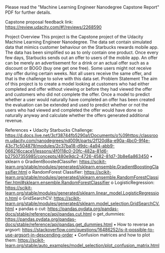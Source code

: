 Please read the "Machine Learning Engineer Nanodegree Capstone Report" PDF for further details.

Capstone proposal feedback link: https://review.udacity.com/#!/reviews/2268590


Project Overview
This project is the Capstone project of the Udacity Machine Learning Engineer Nanodegree. The data set contain simulated data that mimics customer behaviour on the Starbucks rewards mobile app. The data has been simplified so as to only contain one product. Once every few days, Starbucks sends out an offer to users of the mobile app. An offer can be merely an advertisement for a drink or an actual offer such as a discount or BOGO (buy one get one free). Some users might not receive any offer during certain weeks. Not all users receive the same offer, and that is the challenge to solve with this data set.
Problem Statement
The aim of this project is to create a model looking at customers who had either completed and offer without viewing or before they had viewed the offer and customers who did not complete the offer.
Once a model to predict whether a user would naturally have completed an offer has been created the evaluation can be extended and used to predict whether or not the users who had viewed and completed the offer would have done so naturally anyway and calculate whether the offers generated additional revenue.

References
•	Udacity Starbucks Challenge: https://d.docs.live.net/3cf38744fb5290a1/Documents/o%09https:/classroom.udacity.com/nanodegrees/nd009t/parts/2f120d8a-e90a-4bc0-9f4e-43c71c504879/modules/2c37ba18-d9dc-4a94-abb9-066216ccace1/lessons/4f0118c0-20fc-482a-81d6-b27507355985/concepts/480e9dc2-4726-4582-81d7-3b8e6a863450
•	sklearn
o	GradientBoostedClassifer: https://scikit-learn.org/stable/modules/generated/sklearn.ensemble.GradientBoostingClassifier.html
o	RandomForest Classifier: https://scikit-learn.org/stable/modules/generated/sklearn.ensemble.RandomForestClassifier.html#sklearn.ensemble.RandomForestClassifier
o	LogisticRegression: https://scikit-learn.org/stable/modules/generated/sklearn.linear_model.LogisticRegression.html
o	GridSearchCV: https://scikit-learn.org/stable/modules/generated/sklearn.model_selection.GridSearchCV.html
•	pandas
o	cut: https://pandas.pydata.org/pandas-docs/stable/reference/api/pandas.cut.html
o	get_dummies: https://pandas.pydata.org/pandas-docs/stable/reference/api/pandas.get_dummies.html
•	How to reverse an argsort: https://stackoverflow.com/questions/16486252/is-it-possible-to-use-argsort-in-descending-order
•	Confusion matrices and how to plot them: https://scikit-learn.org/stable/auto_examples/model_selection/plot_confusion_matrix.html
